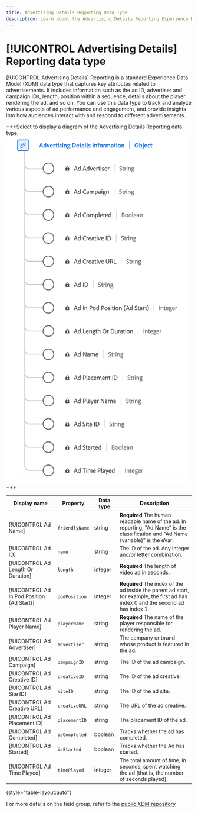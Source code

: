 ```yaml
---
title: Advertising Details Reporting Data Type
description: Learn about the Advertising Details Reporting Experience Data Model (XDM) data type.
---
```

# [!UICONTROL Advertising Details] Reporting data type

[!UICONTROL Advertising Details] Reporting is a standard Experience Data Model (XDM) data type that captures key attributes related to advertisements. It includes information such as the ad ID, advertiser and campaign IDs, length, position within a sequence, details about the player rendering the ad, and so on. You can use this data type to track and analyze various aspects of ad performance and engagement, and provide insights into how audiences interact with and respond to different advertisements.

+++Select to display a diagram of the Advertising Details Reporting data type.
![A diagram of the Advertising Details Reporting data type.](../images/data-types/advertising-details-information.png)
+++

| Display name               | Property        | Data type | Description                                                                                   |
|----------------------------|-----------------|-----------|-----------------------------------------------------------------------------------------------|
| [!UICONTROL Ad Name]                   | `friendlyName`| string    | **Required** The human readable name of the ad. In reporting, "Ad Name" is the classification and "Ad Name (variable)" is the eVar. |
| [!UICONTROL Ad ID]                      | `name`        | string    | The ID of the ad. Any integer and/or letter combination.                                           |
| [!UICONTROL Ad Length Or Duration]      | `length`      | integer   | **Required** The length of video ad in seconds.                                                                 |
| [!UICONTROL Ad In Pod Position (Ad Start)] | `podPosition` | integer   | **Required** The index of the ad inside the parent ad start, for example, the first ad has index 0 and the second ad has index 1. |
| [!UICONTROL Ad Player Name]             | `playerName`  | string    | **Required** The name of the player responsible for rendering the ad.                                       |
| [!UICONTROL Ad Advertiser]              | `advertiser`  | string    | The company or brand whose product is featured in the ad.                                             |
| [!UICONTROL Ad Campaign]                | `campaignID`  | string    | The ID of the ad campaign.                                                                         |
| [!UICONTROL Ad Creative ID]             | `creativeID`  | string    | The ID of the ad creative.                                                                         |
| [!UICONTROL Ad Site ID]                 | `siteID`      | string    | The ID of the ad site.                                                                             |
| [!UICONTROL Ad Creative URL]            | `creativeURL` | string    | The URL of the ad creative.                                                                       |
| [!UICONTROL Ad Placement ID]            | `placementID` | string    | The placement ID of the ad.                                                                        |
| [!UICONTROL Ad Completed]               | `isCompleted` | boolean   | Tracks whether the ad has completed.                                                                               |
| [!UICONTROL Ad Started]                 | `isStarted`   | boolean   | Tracks whether the Ad has started.                                                                                 |
| [!UICONTROL Ad Time Played]             | `timePlayed`  | integer   | The total amount of time, in seconds, spent watching the ad (that is, the number of seconds played). |

{style="table-layout:auto"}

For more details on the field group, refer to the [public XDM repository](https://github.com/adobe/xdm/blob/master/components/datatypes/advertisingdetails.schema.json)
